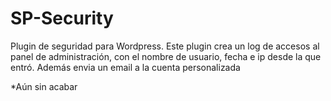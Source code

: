 SP-Security
===========

Plugin de seguridad para Wordpress.
Este plugin crea un log de accesos al panel de administración, con el nombre de usuario, fecha e ip desde la que entró. Además envia un email a la cuenta personalizada

*Aún sin acabar

